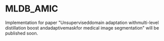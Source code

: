 # MLDB_AMIC
Implementation for paper "Unsuperviseddomain adaptation withmulti-level distillation boost andadaptivemaskfor medical image segmentation" will be published soon.
